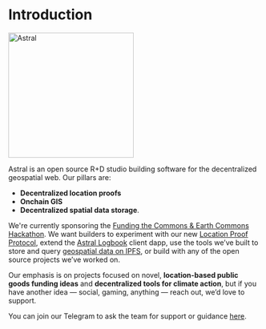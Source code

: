 # Introduction

<img src="/img/astral-logo.png" alt="Astral" width="250" />

Astral is an open source R+D studio building software for the decentralized geospatial web. Our pillars are:

- **Decentralized location proofs**
- **Onchain GIS**
- **Decentralized spatial data storage**.

We're currently sponsoring the [Funding the Commons & Earth Commons Hackathon](https://dorahacks.io/hackathon/ftc-2024/detail). We want
builders to experiment with our new [Location Proof Protocol](./location-proof-protocol), extend the [Astral Logbook](./logbook) client
dapp, use the tools we’ve built to store and query [geospatial data on IPFS](./decentralized-spatial-data), or build with any of the open
source projects we’ve worked on.

Our emphasis is on projects focused on novel, **location-based public goods funding ideas** and **decentralized tools for climate action**,
but if you have another idea — social, gaming, anything — reach out, we’d love to support.

You can join our Telegram to ask the team for support or guidance [here](https://t.me/+UkTOSXnDcDM5ZTBk).
